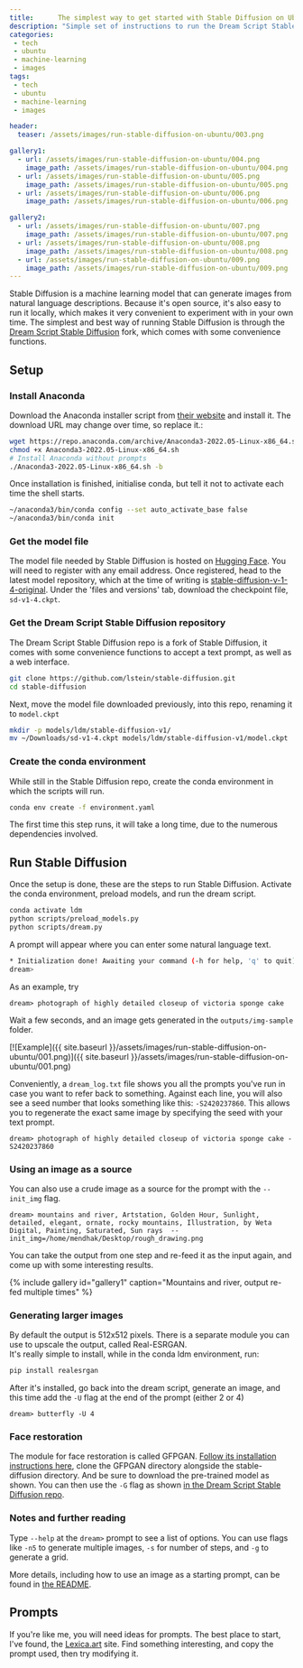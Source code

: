 ```yaml
---
title:      The simplest way to get started with Stable Diffusion on Ubuntu 
description: "Simple set of instructions to run the Dream Script Stable Diffusion on Ubuntu 22.04"
categories:
 - tech
 - ubuntu
 - machine-learning
 - images
tags:
 - tech
 - ubuntu
 - machine-learning
 - images

header: 
  teaser: /assets/images/run-stable-diffusion-on-ubuntu/003.png

gallery1:
  - url: /assets/images/run-stable-diffusion-on-ubuntu/004.png
    image_path: /assets/images/run-stable-diffusion-on-ubuntu/004.png
  - url: /assets/images/run-stable-diffusion-on-ubuntu/005.png
    image_path: /assets/images/run-stable-diffusion-on-ubuntu/005.png
  - url: /assets/images/run-stable-diffusion-on-ubuntu/006.png
    image_path: /assets/images/run-stable-diffusion-on-ubuntu/006.png

gallery2:
  - url: /assets/images/run-stable-diffusion-on-ubuntu/007.png
    image_path: /assets/images/run-stable-diffusion-on-ubuntu/007.png
  - url: /assets/images/run-stable-diffusion-on-ubuntu/008.png
    image_path: /assets/images/run-stable-diffusion-on-ubuntu/008.png
  - url: /assets/images/run-stable-diffusion-on-ubuntu/009.png
    image_path: /assets/images/run-stable-diffusion-on-ubuntu/009.png    
---
```


Stable Diffusion is a machine learning model that can generate images from natural language descriptions.  Because it's open source, it's also easy to run it locally, which makes it very convenient to experiment with in your own time. The simplest and best way of running Stable Diffusion is through the [Dream Script Stable Diffusion](https://github.com/lstein/stable-diffusion) fork, which comes with some convenience functions.  

## Setup

### Install Anaconda

Download the Anaconda installer script from [their website](https://www.anaconda.com/products/distribution#linux) and install it.  The download URL may change over time, so replace it.: 

```bash
wget https://repo.anaconda.com/archive/Anaconda3-2022.05-Linux-x86_64.sh
chmod +x Anaconda3-2022.05-Linux-x86_64.sh
# Install Anaconda without prompts
./Anaconda3-2022.05-Linux-x86_64.sh -b
```

Once installation is finished, initialise conda, but tell it not to activate each time the shell starts. 

```bash
~/anaconda3/bin/conda config --set auto_activate_base false
~/anaconda3/bin/conda init
```

### Get the model file

The model file needed by Stable Diffusion is hosted on [Hugging Face](https://huggingface.co/CompVis/).  You will need to register with any email address.  Once registered, head to the latest model repository, which at the time of writing is [stable-diffusion-v-1-4-original](https://huggingface.co/CompVis/stable-diffusion-v-1-4-original/tree/main).  Under the 'files and versions' tab, download the checkpoint file, `sd-v1-4.ckpt`.  


### Get the Dream Script Stable Diffusion repository

The Dream Script Stable Diffusion repo is a fork of Stable Diffusion, it comes with some convenience functions to accept a text prompt, as well as a web interface.  

```bash
git clone https://github.com/lstein/stable-diffusion.git
cd stable-diffusion
```

Next, move the model file downloaded previously, into this repo, renaming it to `model.ckpt`

```bash
mkdir -p models/ldm/stable-diffusion-v1/
mv ~/Downloads/sd-v1-4.ckpt models/ldm/stable-diffusion-v1/model.ckpt
```

### Create the conda environment

While still in the Stable Diffusion repo, create the conda environment in which the scripts will run.  

```bash
conda env create -f environment.yaml
```

The first time this step runs, it will take a long time, due to the numerous dependencies involved. 


## Run Stable Diffusion

Once the setup is done, these are the steps to run Stable Diffusion.  Activate the conda environment, preload models, and run the dream script. 

```bash
conda activate ldm
python scripts/preload_models.py
python scripts/dream.py
```

A prompt will appear where you can enter some natural language text. 

```bash
* Initialization done! Awaiting your command (-h for help, 'q' to quit)
dream>
```

As an example, try 

```
dream> photograph of highly detailed closeup of victoria sponge cake
```

Wait a few seconds, and an image gets generated in the `outputs/img-sample` folder.  

[![Example]({{ site.baseurl }}/assets/images/run-stable-diffusion-on-ubuntu/001.png)]({{ site.baseurl }}/assets/images/run-stable-diffusion-on-ubuntu/001.png)

Conveniently, a `dream_log.txt` file shows you all the prompts you've run in case you want to refer back to something. Against each line, you will also see a seed number that looks something like this: `-S2420237860`.  This allows you to regenerate the exact same image by specifying the seed with your text prompt. 

```
dream> photograph of highly detailed closeup of victoria sponge cake -S2420237860
```

### Using an image as a source

You can also use a crude image as a source for the prompt with the `--init_img` flag.  

```
dream> mountains and river, Artstation, Golden Hour, Sunlight, detailed, elegant, ornate, rocky mountains, Illustration, by Weta Digital, Painting, Saturated, Sun rays  --init_img=/home/mendhak/Desktop/rough_drawing.png
```

You can take the output from one step and re-feed it as the input again, and come up with some interesting results. 

{% include gallery id="gallery1" caption="Mountains and river, output re-fed multiple times" %}



### Generating larger images

By default the output is 512x512 pixels.  There is a separate module you can use to upscale the output, called Real-ESRGAN.  
It's really simple to install, while in the conda ldm environment, run: 

```bash
pip install realesrgan
```

After it's installed, go back into the dream script, generate an image, and this time add the `-U` flag at the end of the prompt (either 2 or 4)

```
dream> butterfly -U 4
```

### Face restoration

The module for face restoration is called GFPGAN.  [Follow its installation instructions here](https://github.com/TencentARC/GFPGAN#installation), clone the GFPGAN directory alongside the stable-diffusion directory. And be sure to download the pre-trained model as shown. You can then use the `-G` flag as shown [in the Dream Script Stable Diffusion repo](https://github.com/lstein/stable-diffusion#gfpgan-and-real-esrgan-support).  



### Notes and further reading

Type `--help` at the `dream>` prompt to see a list of options.  You can use flags like `-n5` to generate multiple images, `-s` for number of steps, and `-g` to generate a grid.  

More details, including how to use an image as a starting prompt, can be found in [the README](https://github.com/lstein/stable-diffusion#interactive-command-line-interface-similar-to-the-discord-bot).  

## Prompts

If you're like me, you will need ideas for prompts.  The best place to start, I've found, the [Lexica.art](https://lexica.art/) site.  Find something interesting, and copy the prompt used, then try modifying it.  

